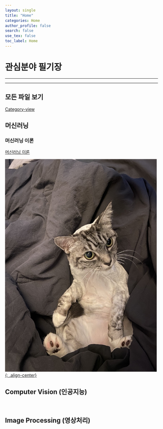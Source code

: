 ```yaml
---
layout: single
title: "Home"
categories: Home
author_profile: false
search: false
use_tex: false
toc_label: Home
---
```

# 관심분야 필기장

---

---

## 모든 파일 보기
[Category-view]({{site.url}}/categories-grid)

## 머신러닝

### 머신러닝 이론

[머신러닝 이론]({{site.url}}/ml/Machine_Learning_101/)

<a href="/ml/Machine_Learning_101/">
    <img src="/assets/images/a.jpeg" alt="머신러닝" class="w3-image" width="500" height="700">{: .align-center}
</a>

<br>

## Computer Vision (인공지능)

<br>

## Image Processing (영상처리)

<br>
